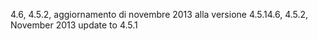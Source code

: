 <span data-ttu-id="a0757-101">4.6, 4.5.2, aggiornamento di novembre 2013 alla versione 4.5.1</span><span class="sxs-lookup"><span data-stu-id="a0757-101">4.6, 4.5.2, November 2013 update to 4.5.1</span></span>